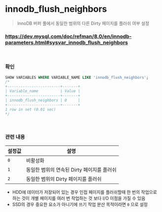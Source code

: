 innodb_flush_neighbors
===
>InnoDB 버퍼 풀에서 동일한 범위의 다른 Dirty 페이지를 플러쉬 여부 설정

### https://dev.mysql.com/doc/refman/8.0/en/innodb-parameters.html#sysvar_innodb_flush_neighbors

<br>

### 확인
```sql
SHOW VARIABLES WHERE VARIABLE_NAME LIKE 'innodb_flush_neighbors';
/*
+------------------------+-------+
| Variable_name          | Value |
+------------------------+-------+
| innodb_flush_neighbors | 0     |
+------------------------+-------+
1 row in set (0.01 sec)
*/
```

<br>

### 관련 내용
|설정값|설명|
|-|-|
|`0`|비활성화|
|`1`|동일한 범위의 연속된 Dirty 페이지를 플러쉬|
|`2`|동일한 범위의 Dirty 페이지를 플러쉬|
* HDD에 데이터가 저장되어 있는 경우 인접 페이지를 플러쉬할때 한 번의 작업으로 하는 것이 개별 페이지를 여러 번 작업하는 것 보다 I/O 이점을 가질 수 있음
* SSD의 경우 중요한 요소가 아니기에 쓰기 작업 분산 목적이라면 `0` 으로 설정

<br>
